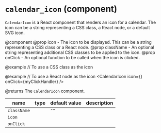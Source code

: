 # `calendar_icon` (component)

`CalendarIcon` is a React component that renders an icon for a calendar.
The icon can be a string representing a CSS class, a React node, or a default SVG icon.

@component
@prop icon - The icon to be displayed. This can be a string representing a CSS class or a React node.
@prop className - An optional string representing additional CSS classes to be applied to the icon.
@prop onClick - An optional function to be called when the icon is clicked.

@example
// To use a CSS class as the icon
<CalendarIcon icon="my-icon-class" onClick={myClickHandler} />

@example
// To use a React node as the icon
<CalendarIcon icon={<MyIconComponent />} onClick={myClickHandler} />

@returns The `CalendarIcon` component.

| name        | type | default value | description |
| ----------- | ---- | ------------- | ----------- |
| `className` |      | `""`          |             |
| `icon`      |      |               |             |
| `onClick`   |      |               |             |
